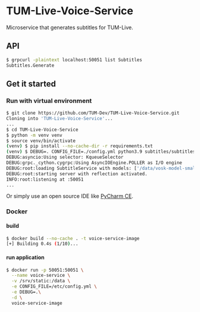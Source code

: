 # TUM-Live-Voice-Service
Microservice that generates subtitles for TUM-Live.

## API

```bash
$ grpcurl -plaintext localhost:50051 list Subtitles
Subtitles.Generate
```

## Get it started 

### Run with virtual environment

```bash 
$ git clone https://github.com/TUM-Dev/TUM-Live-Voice-Service.git
Cloning into 'TUM-Live-Voice-Service'...
...
$ cd TUM-Live-Voice-Service
$ python -m venv venv
$ source venv/bin/activate
(venv) $ pip install --no-cache-dir -r requirements.txt 
(venv) $ DEBUG=. CONFIG_FILE=./config.yml python3.9 subtitles/subtitles.py
DEBUG:asyncio:Using selector: KqueueSelector
DEBUG:grpc._cython.cygrpc:Using AsyncIOEngine.POLLER as I/O engine
DEBUG:root:loading SubtitleService with models: ['/data/vosk-model-small-en-us-0.15/', '/data/vosk-model-small-de-0.15/']
DEBUG:root:starting server with reflection activated.
INFO:root:listening at :50051
...
```

Or simply use an open source IDE like [PyCharm CE](https://www.jetbrains.com/pycharm/).

### Docker

#### build

```bash
$ docker build --no-cache . -t voice-service-image
[+] Building 0.4s (1/10)...
```

#### run application 

```bash
$ docker run -p 50051:50051 \
  --name voice-service \
  -v /srv/static:/data \
  -e CONFIG_FILE=/etc/config.yml \
  -e DEBUG=.\
  -d \
  voice-service-image
```
